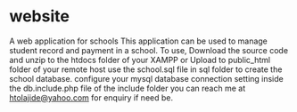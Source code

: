 # website
A web application for schools
This application can be used to manage student record and payment in a school.
To use, Download the source code and unzip to the htdocs folder of your XAMPP or Upload to public_html folder of your remote host
use the school.sql file in sql folder to create the school database.
configure your mysql database connection setting inside the db.include.php file of the include folder
you can reach me at htolajide@yahoo.com for enquiry if need be.
